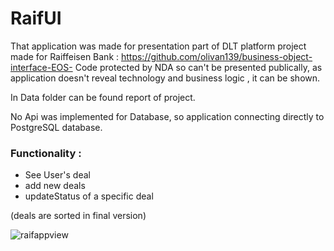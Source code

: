# RaifUI

That application was made for presentation part  of  DLT platform project made for Raiffeisen Bank : https://github.com/olivan139/business-object-interface-EOS-
Code protected by NDA so can't be presented publically, as application doesn't reveal technology and business logic , it can be shown.

In Data folder can be found report of project.

No Api was implemented for Database, so application connecting directly to PostgreSQL database.

### Functionality :
- See User's deal 
- add new deals 
- updateStatus of a specific deal



(deals are sorted in final version)

![raifappview](https://user-images.githubusercontent.com/55272093/124365486-105e2880-dc51-11eb-89cf-42652b85aa13.png)

